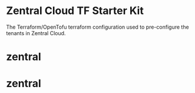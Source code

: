 # Zentral Cloud TF Starter Kit

The Terraform/OpenTofu terraform configuration used to pre-configure the tenants in Zentral Cloud.
# zentral
# zentral
